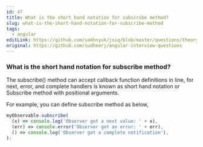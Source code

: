 ```yaml
---
id: 47
title: What is the short hand notation for subscribe method?
slug: what-is-the-short-hand-notation-for-subscribe-method
tags:
  - angular
editLink: https://github.com/sakhnyuk/jsiq/blob/master/questions/theory/angular/47.md
original: https://github.com/sudheerj/angular-interview-questions
---
```


### What is the short hand notation for subscribe method?

The subscribe() method can accept callback function definitions in line, for next, error, and complete handlers is known as short hand notation or Subscribe method with positional arguments.

For example, you can define subscribe method as below,

```javascript
myObservable.subscribe(
  (x) => console.log('Observer got a next value: ' + x),
  (err) => console.error('Observer got an error: ' + err),
  () => console.log('Observer got a complete notification'),
);
```